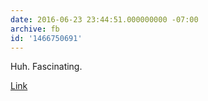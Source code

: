 ```yaml
---
date: 2016-06-23 23:44:51.000000000 -07:00
archive: fb
id: '1466750691'
---
```


Huh. Fascinating.

[Link](http://www.themill.com/portfolio/3002/the-blackbird®)
